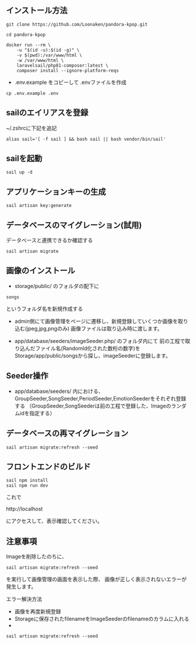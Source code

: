 
## インストール方法
```
git clone https://github.com/Loonaken/pandora-kpop.git

cd pandora-kpop

docker run --rm \
    -u "$(id -u):$(id -g)" \
    -v $(pwd):/var/www/html \
    -w /var/www/html \
    laravelsail/php81-composer:latest \
    composer install --ignore-platform-reqs

```

- .env.example をコピーして .envファイルを作成


```
cp .env.example .env
```

## sailのエイリアスを登録

~/.zshrcに下記を追記

```
alias sail='[ -f sail ] && bash sail || bash vendor/bin/sail'
```

## sailを起動
```
sail up -d
```
## アプリケーションキーの生成

```
sail artisan key:generate
```

## データベースのマイグレーション(試用)
データベースと連携できるか確認する

```
sail artisan migrate
```


## 画像のインストール

- storage/public/ のフォルダの配下に
```
songs
```
というフォルダ名を新規作成する

- admin側にて画像管理をページに遷移し、新規登録していくつか画像を取り込む(jpeg,jpg,pngのみ)
画像ファイルは取り込み時に渡します。

- app/database/seeders/imageSeeder.php/ のフォルダ内にて
前の工程で取り込んだファイル名(RandomId化された数桁の数字)をStorage/app/public/songsから探し、imageSeederに登録します。

## Seeder操作

- app/database/seeders/ 内における、GroupSeeder,SongSeeder,PeriodSeeder,EmotionSeederをそれぞれ登録する
（GroupSeeder,SongSeederは前の工程で登録した、Imageのランダムidを指定する）



## データベースの再マイグレーション
```
sail artisan migrate:refresh --seed

```

## フロントエンドのビルド
```
sail npm install
sail npm run dev
```

これで

http://localhost

にアクセスして、表示確認してください。


## 注意事項

Imageを削除したのちに、
```
sail artisan migrate:refresh --seed
```
を実行して画像管理の画面を表示した際、
画像が正しく表示されないエラーが発生します。

エラー解決方法
- 画像を再度新規登録
- Storageに保存されたfilenameをImageSeederのfilenameのカラムに入れる
-
```
sail artisan migrate:refresh --seed
```

